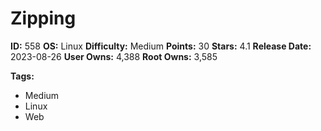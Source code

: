 # Zipping

**ID:** 558
**OS:** Linux
**Difficulty:** Medium
**Points:** 30
**Stars:** 4.1
**Release Date:** 2023-08-26
**User Owns:** 4,388
**Root Owns:** 3,585

**Tags:**
- Medium
- Linux
- Web

